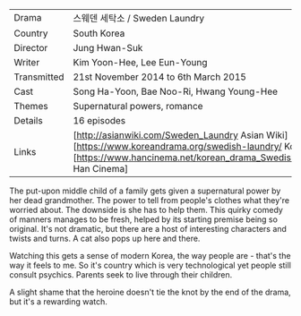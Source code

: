 | | |
|-|-|
Drama|&#49828;&#50920;&#45940; &#49464;&#53441;&#49548; / Sweden Laundry
Country|South Korea
Director|Jung Hwan-Suk
Writer|Kim Yoon-Hee, Lee Eun-Young
Transmitted|21st November 2014 to 6th March 2015
Cast|Song Ha-Yoon, Bae Noo-Ri, Hwang Young-Hee
Themes|Supernatural powers, romance
Details|16 episodes
Links|[http://asianwiki.com/Sweden_Laundry Asian Wiki] [https://www.koreandrama.org/swedish-laundry/ Korean Drama] [https://www.hancinema.net/korean_drama_Swedish_Laundry.php Han Cinema]

The put-upon middle child of a family gets given a supernatural power by her dead grandmother.
The power to tell from people's clothes what they're worried about. The downside is
she has to help them. This quirky comedy of manners manages to be fresh, helped by
its starting premise being so original. It's not dramatic, but there are a host of
interesting characters and twists and turns. A cat also pops up here and there.

Watching this gets a sense of modern Korea, the way people are - that's the way it
feels to me. So it's country which is very technological yet people still consult
psychics. Parents seek to live through their children.

A slight shame that the heroine doesn't tie the knot by the end of the drama, but it's
a rewarding watch.
